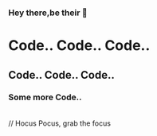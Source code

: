 ### Hey there,be their 👋
<h1> Code.. Code.. Code.. </h1>
<h2> Code.. Code.. Code.. </h2>
<h3> Some more Code.. </h3> 
<br>
// Hocus Pocus, grab the focus
